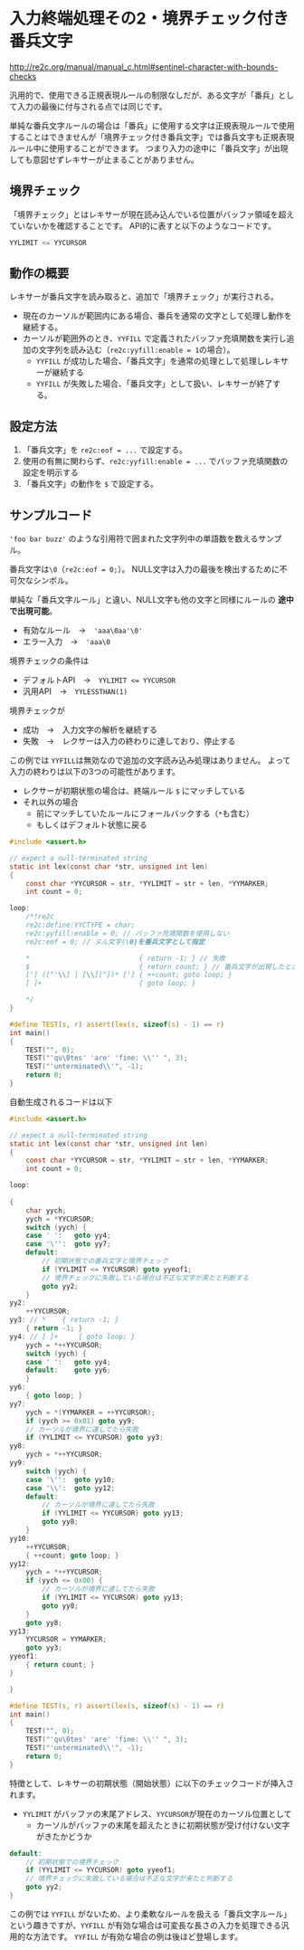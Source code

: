 # 入力終端処理その2・境界チェック付き番兵文字

http://re2c.org/manual/manual_c.html#sentinel-character-with-bounds-checks

汎用的で、使用できる正規表現ルールの制限なしだが、ある文字が「番兵」として入力の最後に付与される点では同じです。

単純な番兵文字ルールの場合は「番兵」に使用する文字は正規表現ルールで使用することはできませんが「境界チェック付き番兵文字」では番兵文字も正規表現ルール中に使用することができます。
つまり入力の途中に「番兵文字」が出現しても意図せずレキサーが止まることがありません。

## 境界チェック
「境界チェック」とはレキサーが現在読み込んでいる位置がバッファ領域を超えていないかを確認することです。
API的に表すと以下のようなコードです。

```c
YYLIMIT <= YYCURSOR 
```

## 動作の概要

レキサーが番兵文字を読み取ると、追加で「境界チェック」が実行される。
- 現在のカーソルが範囲内にある場合、番兵を通常の文字として処理し動作を継続する。
- カーソルが範囲外のとき、`YYFILL` で定義されたバッファ充填関数を実行し追加の文字列を読み込む（`re2c:yyfill:enable = 1`の場合）。
  - `YYFILL` が成功した場合、「番兵文字」を通常の処理として処理しレキサーが継続する
  - `YYFILL` が失敗した場合、「番兵文字」として扱い、レキサーが終了する。

## 設定方法

1. 「番兵文字」を `re2c:eof = ...` で設定する。
2. 使用の有無に関わらず、`re2c:yyfill:enable = ...` でバッファ充填関数の設定を明示する
3. 「番兵文字」の動作を `$` で設定する。

## サンプルコード

`'foo bar buzz'` のような引用符で囲まれた文字列中の単語数を数えるサンプル。

番兵文字は`\0`（`re2c:eof = 0;`）。
NULL文字は入力の最後を検出するために不可欠なシンボル。

単純な「番兵文字ルール」と違い、NULL文字も他の文字と同様にルールの **途中で出現可能**。

- 有効なルール　→　`'aaa\0aa'\0'`
- エラー入力　→　`'aaa\0`

境界チェックの条件は

- デフォルトAPI　→　`YYLIMIT <= YYCURSOR`
- 汎用API　→　`YYLESSTHAN(1)`

境界チェックが

- 成功　→　入力文字の解析を継続する
- 失敗　→　レクサーは入力の終わりに達しており、停止する


この例では `YYFILL`は無効なので追加の文字読み込み処理はありません。
よって入力の終わりは以下の3つの可能性があります。

- レクサーが初期状態の場合は、終端ルール `$` にマッチしている
- それ以外の場合
   - 前にマッチしていたルールにフォールバックする（`*`も含む）
   - もしくはデフォルト状態に戻る

```c
#include <assert.h>

// expect a null-terminated string
static int lex(const char *str, unsigned int len)
{
    const char *YYCURSOR = str, *YYLIMIT = str + len, *YYMARKER;
    int count = 0;

loop:
    /*!re2c
    re2c:define:YYCTYPE = char;
    re2c:yyfill:enable = 0; // バッファ充填関数を使用しない
    re2c:eof = 0; // ヌル文字(\0)を番兵文字として指定

    *                           { return -1; } // 失敗
    $                           { return count; } // 番兵文字が出現したときのルール
    ['] ([^'\\] | [\\][^])* ['] { ++count; goto loop; }
    [ ]+                        { goto loop; }

    */
}

#define TEST(s, r) assert(lex(s, sizeof(s) - 1) == r)
int main()
{
    TEST("", 0);
    TEST("'qu\0tes' 'are' 'fine: \\'' ", 3);
    TEST("'unterminated\\'", -1);
    return 0;
}
```

自動生成されるコードは以下

```c
#include <assert.h>

// expect a null-terminated string
static int lex(const char *str, unsigned int len)
{
    const char *YYCURSOR = str, *YYLIMIT = str + len, *YYMARKER;
    int count = 0;

loop:
    
{
	char yych;
	yych = *YYCURSOR;
	switch (yych) {
	case ' ':	goto yy4;
	case '\'':	goto yy7;
	default:
		// 初期状態での番兵文字と境界チェック
		if (YYLIMIT <= YYCURSOR) goto yyeof1;
		// 境界チェックに失敗している場合は不正な文字が来たと判断する
		goto yy2;
	}
yy2:
	++YYCURSOR;
yy3: // *    { return -1; }
	{ return -1; }
yy4: // [ ]+     { goto loop; }
	yych = *++YYCURSOR;
	switch (yych) {
	case ' ':	goto yy4;
	default:	goto yy6;
	}
yy6:
	{ goto loop; }
yy7:
	yych = *(YYMARKER = ++YYCURSOR);
	if (yych >= 0x01) goto yy9;
	// カーソルが境界に達してたら失敗
	if (YYLIMIT <= YYCURSOR) goto yy3;
yy8:
	yych = *++YYCURSOR;
yy9:
	switch (yych) {
	case '\'':	goto yy10;
	case '\\':	goto yy12;
	default:
		// カーソルが境界に達してたら失敗
		if (YYLIMIT <= YYCURSOR) goto yy13;
		goto yy8;
	}
yy10:
	++YYCURSOR;
	{ ++count; goto loop; }
yy12:
	yych = *++YYCURSOR;
	if (yych <= 0x00) {
		// カーソルが境界に達してたら失敗
		if (YYLIMIT <= YYCURSOR) goto yy13;
		goto yy8;
	}
	goto yy8;
yy13:
	YYCURSOR = YYMARKER;
	goto yy3;
yyeof1:
	{ return count; }
}

}

#define TEST(s, r) assert(lex(s, sizeof(s) - 1) == r)
int main()
{
    TEST("", 0);
    TEST("'qu\0tes' 'are' 'fine: \\'' ", 3);
    TEST("'unterminated\\'", -1);
    return 0;
}
```

特徴として、レキサーの初期状態（開始状態）に以下のチェックコードが挿入されます。

- `YYLIMIT` がバッファの末尾アドレス、`YYCURSOR`が現在のカーソル位置として
  - カーソルがバッファの末尾を超えたときに初期状態が受け付けない文字がきたかどうか

```c
default:
	// 初期状態での境界チェック
	if (YYLIMIT <= YYCURSOR) goto yyeof1;
	// 境界チェックに失敗している場合は不正な文字が来たと判断する
	goto yy2;
}
```

この例では `YYFILL` がないため、より柔軟なルールを扱える「番兵文字ルール」という趣きですが、`YYFILL` が有効な場合は可変長な長さの入力を処理できる汎用的な方法です。
`YYFILL` が有効な場合の例は後ほど登場します。